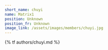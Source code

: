 ```yaml
---
short_name: chuyi
name: Matrix1
position: Unknown
position_fr: Unknown
image_link: /assets/images/members/chuyi.jpg
---
```

{% tf authors/chuyi.md %}